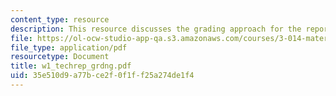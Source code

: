 ```yaml
---
content_type: resource
description: This resource discusses the grading approach for the reports of experiments.
file: https://ol-ocw-studio-app-qa.s3.amazonaws.com/courses/3-014-materials-laboratory-fall-2006/35e510d9a77bce2f0f1ff25a274de1f4_w1_techrep_grdng.pdf
file_type: application/pdf
resourcetype: Document
title: w1_techrep_grdng.pdf
uid: 35e510d9-a77b-ce2f-0f1f-f25a274de1f4
---
```

